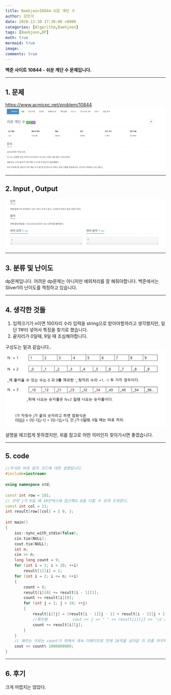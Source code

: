 ```yaml
---
title: Baekjoon10844-쉬운 계단 수
author: 강민석
date: 2020-12-30 17:30:00 +0800
categories: [Algorithm,Baekjoon]
tags: [Baekjoon,DP]
math: true
mermaid: true
image: 
comments: true
---
```


**백준 사이트 10844 - 쉬운 계단 수 문제입니다.**

-----  

## 1. 문제
<https://www.acmicpc.net/problem/10844>
![](/assets/img/sample/Baekjoon/10844/Problem.JPG)

-----  

## 2. Input , Output
![](/assets/img/sample/Baekjoon/10844/input.JPG)

-----  

## 3. 분류 및 난이도

dp문제입니다. 어려운 dp문제는 아니지만 예외처리를 잘 해줘야합니다.
백준에서는 Sliver1의 난이도를 책정하고 있습니다.

-----  

## 4. 생각한 것들

1. 입력크기가 n이면 100자리 수라 입력을 string으로 받아야할까라고 생각했지만, 일단 1부터 넣어서 특징을 찾기로 했습니다.
2. 끝자리가 0일때, 9일 때 조심해야합니다.


구상도는 밑과 같습니다..  
![](/assets/img/sample/Baekjoon/10844/draw.JPG)

설명을 매끄럽게 못하겠지만, 위를 참고로 어떤 의미인지 찾아가시면 좋겠습니다.

-----  

## 5. code

```c++
//주석은 바로 밑의 코드에 대한 설명입니다.
#include<iostream>

using namespace std;

const int row = 101;
// 만약 j가 9일 때 10인덱스에 접근해도 0을 더할 수 있게 도와준다.
const int col = 11;
int result[row][col] = { 0, };

int main()
{
	ios::sync_with_stdio(false);
	cin.tie(NULL);
	cout.tie(NULL);
	int n;
	cin >> n;
	long long count = 9;
	for (int i = 1; i < 10; ++i)
		result[1][i] = 1;
	for (int i = 2; i <= n; ++i)
	{
		count = 0;
		result[i][0] += result[i - 1][1];
		count += result[i][0];
		for (int j = 1; j < 10; ++j)
		{
			result[i][j] = (result[i - 1][j - 1] + result[i - 1][j + 1])%1000000000;
			//확인용			cout << j << " " << result[i][j] << '\n';
			count += result[i][j];
		}
	}
    // 해주는 이유는 count가 위에서 계속 더해지므로 언제 10억을 넘어갈 지 모름 마지막에 다시 10억으로 나눠줘야한다.
	cout << count% 1000000000; 
}
```

-----

## 6. 후기
크게 어렵지는 않았다.
